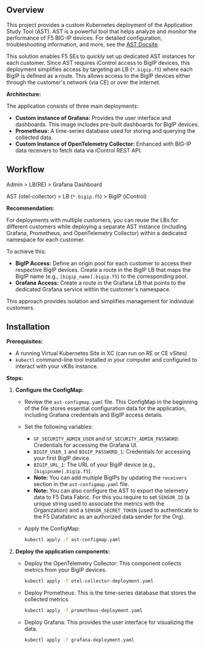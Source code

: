 ## Overview


This project provides a custom Kubernetes deployment of the Application Study Tool (AST). AST is a powerful tool that helps analyze and monitor the performance of F5 BIG-IP devices.  For detailed configuration, troubleshooting information, and more, see the [AST Docsite](https://f5devcentral.github.io/application-study-tool/).

This solution enables F5 SEs to quickly set up dedicated AST instances for each customer. Since AST requires iControl access to BigIP devices, this deployment simplifies access by targeting an LB (`*.bigip.f5`) where each BigIP is defined as a route. This allows access to the BigIP devices either through the customer's network (via CE) or over the internet.


**Architecture:**

The application consists of three main deployments:

* **Custom instance of Grafana:**  Provides the user interface and dashboards. This image includes pre-built dashboards for BigIP devices.
* **Prometheus:** A time-series database used for storing and querying the collected data.
* **Custom Instance of OpenTelemetry Collector:**  Enhanced with BIG-IP data receivers to fetch data via iControl REST API.


## Workflow

Admin > LB(RE) > Grafana Dashboard

AST (otel-collector) > LB (`*.bigip.f5`) > BigIP (iControl)


**Recommendation:**

For deployments with multiple customers, you can reuse the LBs for different customers while deploying a separate AST instance (including Grafana, Prometheus, and OpenTelemetry Collector) within a dedicated namespace for each customer. 

To achieve this:

* **BigIP Access:**  Define an origin pool for each customer to access their respective BigIP devices. Create a route in the BigIP LB that maps the BigIP name (e.g., `[bigip_name].bigip.f5`) to the corresponding pool.
* **Grafana Access:**  Create a route in the Grafana LB that points to the dedicated Grafana service within the customer's namespace.

This approach provides isolation and simplifies management for individual customers.


## Installation

**Prerequisites:**

* A running Virtual Kubernetes Site in XC (can run on RE or CE vSites)
* `kubectl` command-line tool installed in your computer and configured to interact with your vK8s instance.

**Steps:**

1. **Configure the ConfigMap:**

   * Review the `ast-configmap.yaml` file. This ConfigMap in the beginning of the file stores essential configuration data for the application, including Grafana credentials and BigIP access details.
   * Set the following variables:
      *  `GF_SECURITY_ADMIN_USER` and `GF_SECURITY_ADMIN_PASSWORD`: Credentials for accessing the Grafana UI.
      *  `BIGIP_USER_1` and `BIGIP_PASSWORD_1`:  Credentials for accessing your first BigIP device.
      *  `BIGIP_URL_1`: The URL of your BigIP device (e.g., `[bigipname].bigip.f5`). 
      *  **Note:** You can add multiple BigIPs by updating the `receivers` section in the `ast-configmap.yaml` file. 
      *  **Note:** You can also configure the AST to export the telemetry data to F5 Data Fabric. For this you require to set `SENSOR_ID` (a unique string used to associate the metrics with the Organization) and a `SENSOR_SECRET_TOKEN` (used to authenticate to the F5 Datafabric as an authorized data sender for the Org).

   * Apply the ConfigMap:

     ```bash
     kubectl apply -f ast-configmap.yaml 
     ```

2. **Deploy the application components:**

   * Deploy the OpenTelemetry Collector: This component collects metrics from your BigIP devices.

     ```bash
     kubectl apply -f otel-collector-deployment.yaml 
     ```

   * Deploy Prometheus: This is the time-series database that stores the collected metrics.

     ```bash
     kubectl apply -f prometheus-deployment.yaml 
     ```

   * Deploy Grafana: This provides the user interface for visualizing the data.

     ```bash
     kubectl apply -f grafana-deployment.yaml
     ```


